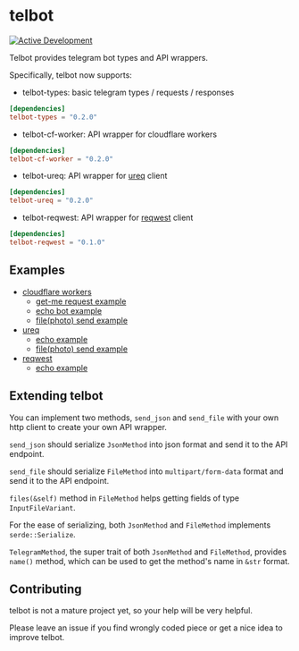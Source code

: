 # telbot

[![Active Development](https://img.shields.io/badge/Maintenance%20Level-Actively%20Developed-brightgreen.svg)](https://github.com/kiwiyou/telbot)

Telbot provides telegram bot types and API wrappers.

Specifically, telbot now supports:

- telbot-types: basic telegram types / requests / responses

```toml
[dependencies]
telbot-types = "0.2.0"
```

- telbot-cf-worker: API wrapper for cloudflare workers

```toml
[dependencies]
telbot-cf-worker = "0.2.0"
```

- telbot-ureq: API wrapper for [ureq](https://github.com/algesten/ureq) client

```toml
[dependencies]
telbot-ureq = "0.2.0"
```

- telbot-reqwest: API wrapper for [reqwest](https://github.com/seanmonstar/reqwest) client

```toml
[dependencies]
telbot-reqwest = "0.1.0"
```

## Examples

- [cloudflare workers](https://github.com/kiwiyou/telbot/tree/main/telbot-cf-worker/examples)
  - [get-me request example](https://github.com/kiwiyou/telbot/tree/main/telbot-cf-worker/examples/get-me)
  - [echo bot example](https://github.com/kiwiyou/telbot/tree/main/telbot-cf-worker/examples/echo)
  - [file(photo) send example](https://github.com/kiwiyou/telbot/tree/main/telbot-cf-worker/examples/file)
- [ureq](https://github.com/kiwiyou/telbot/tree/main/telbot-ureq/examples)
  - [echo example](https://github.com/kiwiyou/telbot/blob/main/telbot-ureq/examples/echo.rs)
  - [file(photo) send example](https://github.com/kiwiyou/telbot/blob/main/telbot-ureq/examples/file.rs)
- [reqwest](https://github.com/kiwiyou/telbot/tree/main/telbot-reqwest/examples)
  - [echo example](https://github.com/kiwiyou/telbot/blob/main/telbot-reqwest/examples/echo.rs)

## Extending telbot

You can implement two methods, `send_json` and `send_file` with your own http client to create your own API wrapper.

`send_json` should serialize `JsonMethod` into json format and send it to the API endpoint.

`send_file` should serialize `FileMethod` into `multipart/form-data` format and send it to the API endpoint.

`files(&self)` method in `FileMethod` helps getting fields of type `InputFileVariant`.

For the ease of serializing, both `JsonMethod` and `FileMethod` implements `serde::Serialize`.

`TelegramMethod`, the super trait of both `JsonMethod` and `FileMethod`, provides `name()` method,
which can be used to get the method's name in `&str` format.

## Contributing

telbot is not a mature project yet, so your help will be very helpful.

Please leave an issue if you find wrongly coded piece or get a nice idea to improve telbot.
